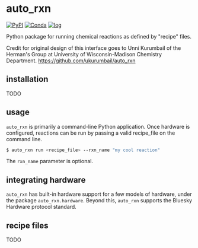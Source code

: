 # auto_rxn

[![PyPI](https://img.shields.io/pypi/v/auto_rxn)](https://pypi.org/project/auto_rxn)
[![Conda](https://img.shields.io/conda/vn/conda-forge/auto_rxn)](https://anaconda.org/conda-forge/auto_rxn)
[![log](https://img.shields.io/badge/change-log-informational)](https://github.com/uw-madison-chem-shops/auto_rxn/-/blob/main/CHANGELOG.md) 

Python package for running chemical reactions as defined by "recipe" files.

Credit for original design of this interface goes to Unni Kurumbail of the Herman's Group at University of Wisconsin-Madison Chemistry Department.
https://github.com/ukurumbail/auto_rxn

## installation

TODO

## usage

`auto_rxn` is primarily a command-line Python application.
Once hardware is configured, reactions can be run by passing a valid recipe_file on the command line.

```bash
$ auto_rxn run <recipe_file> --rxn_name "my cool reaction"
```

The `rxn_name` parameter is optional.

## integrating hardware

`auto_rxn` has built-in hardware support for a few models of hardware, under the package `auto_rxn.hardware`.
Beyond this, `auto_rxn` supports the Bluesky Hardware protocol standard.

## recipe files

TODO


